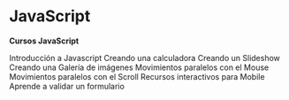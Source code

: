 # JavaScript
**Cursos JavaScript**

Introducción a Javascript
Creando una calculadora
Creando un Slideshow
Creando una Galería de imágenes
Movimientos paralelos con el Mouse
Movimientos paralelos con el Scroll
Recursos interactivos para Mobile
Aprende a validar un formulario
